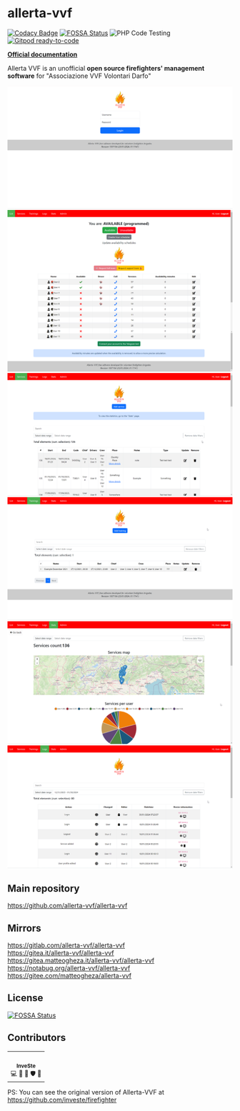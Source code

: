 # allerta-vvf
[![Codacy Badge](https://api.codacy.com/project/badge/Grade/82dfdf3d37b1418ca004d712580d3385)](https://app.codacy.com/gh/allerta-vvf/allerta-vvf?utm_source=github.com&utm_medium=referral&utm_content=allerta-vvf/allerta-vvf&utm_campaign=Badge_Grade_Settings)
[![FOSSA Status](https://app.fossa.com/api/projects/git%2Bgithub.com%2Fallerta-vvf%2Fallerta-vvf.svg?type=shield)](https://app.fossa.com/projects/git%2Bgithub.com%2Fallerta-vvf%2Fallerta-vvf?ref=badge_shield) ![PHP Code Testing](https://github.com/allerta-vvf/allerta-vvf/workflows/PHP%20Code%20Testing/badge.svg) [![Gitpod ready-to-code](https://img.shields.io/badge/Gitpod-ready--to--code-blue?logo=gitpod)](https://gitpod.io/#https://github.com/allerta-vvf/allerta-vvf)

[**Official documentation**](https://allerta-vvf.github.io/)

Allerta VVF is an unofficial **open source firefighters' management software** for "Associazione VVF Volontari Darfo"

![Login](images/login.png)
![List](images/list.png)
![Services](images/services.png)
![Trainings](images/trainings.png)
![Stats](images/stats.png)
![Logs](images/logs.png)

## Main repository
https://github.com/allerta-vvf/allerta-vvf  

## Mirrors
https://gitlab.com/allerta-vvf/allerta-vvf  
https://gitea.it/allerta-vvf/allerta-vvf  
https://gitea.matteogheza.it/allerta-vvf/allerta-vvf  
https://notabug.org/allerta-vvf/allerta-vvf  
https://gitee.com/matteogheza/allerta-vvf  

## License
[![FOSSA Status](https://app.fossa.com/api/projects/git%2Bgithub.com%2Fallerta-vvf%2Fallerta-vvf.svg?type=large)](https://app.fossa.com/projects/git%2Bgithub.com%2Fallerta-vvf%2Fallerta-vvf?ref=badge_large)

## Contributors

<table>
  <tr>
    <td align="center"><a href="https://github.com/investe"><img src="https://avatars3.githubusercontent.com/u/32263484?v=4" width="100px;" alt=""/><br /><sub><b>InveSte</b></sub></a><br /><a title="Code">💻</a> <a title="Design">🎨</a> <a title="Reviewed Pull Requests">👀</a> <a title="Security">🛡️</a> <a title="Ideas, Planning, & Feedback">🤔</a></td>
  </tr>
</table>

PS: You can see the original version of Allerta-VVF at https://github.com/investe/firefighter
